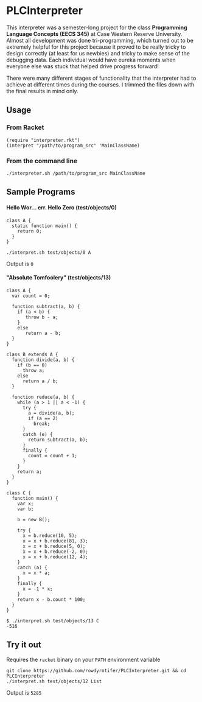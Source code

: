 # PLCInterpreter

This interpreter was a semester-long project for the class **Programming Language Concepts (EECS 345)** at Case Western Reserve University. Almost all development was done tri-programming, which turned out to be extremely helpful for this project because it proved to be really tricky to design correctly (at least for us newbies) and tricky to make sense of the debugging data. Each individual would have eureka moments when everyone else was stuck that helped drive progress forward!

There were many different stages of functionality that the interpreter had to achieve at different times during the courses. I trimmed the files down with the final results in mind only.

## Usage

### From Racket

```racket
(require "interpreter.rkt")
(interpret "/path/to/program_src" 'MainClassName)
```

### From the command line

```shell
./interpreter.sh /path/to/program_src MainClassName
```
## Sample Programs

#### Hello Wor... err. Hello Zero (test/objects/0)
```
class A {
  static function main() {
    return 0;
  }
}
```
```
./interpret.sh test/objects/0 A
```
Output is `0`

#### "Absolute Tomfoolery" (test/objects/13)
```
class A {
  var count = 0;

  function subtract(a, b) {
    if (a < b) {
       throw b - a;
    }
    else
       return a - b;
  }
}

class B extends A {
  function divide(a, b) {
    if (b == 0)
      throw a;
    else
      return a / b;
  }

  function reduce(a, b) {
    while (a > 1 || a < -1) {
      try {
        a = divide(a, b);
        if (a == 2)
          break;
      }
      catch (e) {
        return subtract(a, b); 
      }
      finally {
        count = count + 1;
      }
    }
    return a;
  }
}

class C {
  function main() {
    var x;
    var b;

    b = new B();

    try {
      x = b.reduce(10, 5);
      x = x + b.reduce(81, 3);
      x = x + b.reduce(5, 0);
      x = x + b.reduce(-2, 0);
      x = x + b.reduce(12, 4);
    }
    catch (a) {
      x = x * a;
    }
    finally {
      x = -1 * x;
    }
    return x - b.count * 100;
  }
}
```
```
$ ./interpret.sh test/objects/13 C
-516
```

## Try it out

Requires the `racket` binary on your `PATH` environment variable

```shell
git clone https://github.com/rowdyrotifer/PLCInterpreter.git && cd PLCInterpreter
./interpret.sh test/objects/12 List
```
Output is `5285`
